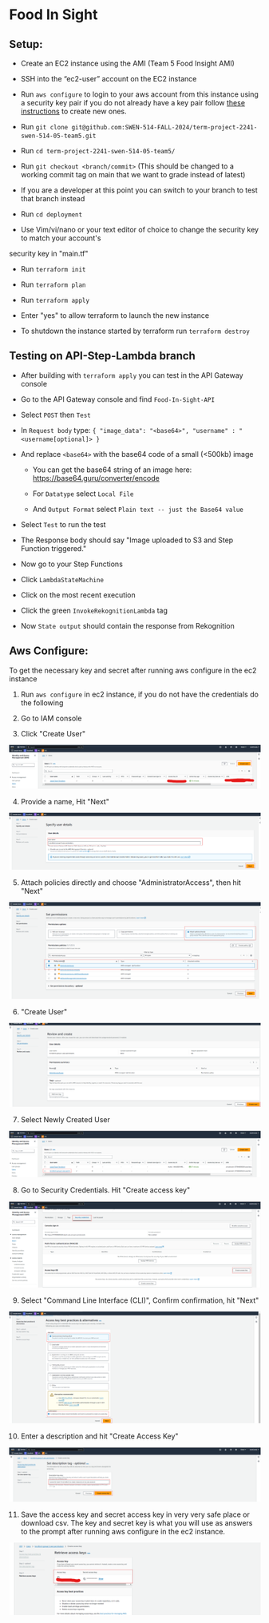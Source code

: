 # Food In Sight

## Setup:

- Create an EC2 instance using the AMI (Team 5 Food Insight AMI)

- SSH into the “ec2-user” account on the EC2 instance

- Run `aws configure` to login to your aws account from this instance using a security key pair if you do not already have a key pair follow [these instructions](#aws-configure) to create new ones.

- Run `git clone git@github.com:SWEN-514-FALL-2024/term-project-2241-swen-514-05-team5.git`

- Run `cd term-project-2241-swen-514-05-team5/`

- Run `git checkout <branch/commit>` (This should be changed to a working commit tag on main that we want to grade instead of latest)

- If you are a developer at this point you can switch to your branch to test that branch instead

- Run `cd deployment`

- Use Vim/vi/nano or your text editor of choice to change the security key to match your account's

security key in "main.tf"

- Run `terraform init`

- Run `terraform plan`

- Run `terraform apply`

- Enter "yes" to allow terraform to launch the new instance

- To shutdown the instance started by terraform run `terraform destroy`

## Testing on API-Step-Lambda branch

- After building with `terraform apply` you can test in the API Gateway console
- Go to the API Gateway console and find `Food-In-Sight-API`
- Select `POST` then `Test`
- In `Request body` type:
  `{
	"image_data": "<base64>",
	"username" : "<username[optional]>
}`
- And replace `<base64>` with the base64 code of a small (<500kb) image

  - You can get the base64 string of an image here: https://base64.guru/converter/encode

  - For `Datatype` select `Local File`
  - And `Output Format` select `Plain text -- just the Base64 value`

- Select `Test` to run the test
- The Response body should say "Image uploaded to S3 and Step Function triggered."

- Now go to your Step Functions
- Click `LambdaStateMachine`
- Click on the most recent execution
- Click the green `InvokeRekognitionLambda` tag
- Now `State output` should contain the response from Rekognition

## Aws Configure:

To get the necessary key and secret after running aws configure in the ec2 instance

1. Run `aws configure` in ec2 instance, if you do not have the credentials do the following

2. Go to IAM console

3. Click "Create User"

![alt text](readme-image/image.png)

4. Provide a name, Hit "Next"

![alt text](readme-image/image2.png)

5. Attach policies directly and choose "AdministratorAccess", then hit "Next"

![alt text](readme-image/image3.png)

6. "Create User"

![alt text](readme-image/image4.png)

7. Select Newly Created User

![alt text](readme-image/image5.png)

8. Go to Security Credentials. Hit "Create access key"

![alt text](readme-image/image6.png)

9. Select "Command Line Interface (CLI)", Confirm confirmation, hit "Next"

![alt text](readme-image/image7.png)

10. Enter a description and hit "Create Access Key"

![alt text](readme-image/image8.png)

11. Save the access key and secret access key in very very safe place or download csv. The key and secret key is what you will use as answers to the prompt after running aws configure in the ec2 instance.

![alt text](readme-image/image9.png)
